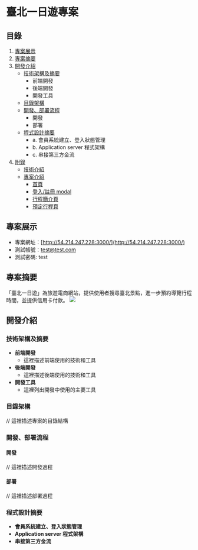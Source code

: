 # 臺北一日遊專案

## 目錄
1. [專案展示](#專案展示)
2. [專案摘要](#專案摘要)
3. [開發介紹](#開發介紹)
   - [技術架構及摘要](#技術架構及摘要)
     - 前端開發
     - 後端開發
     - 開發工具
   - [目錄架構](#目錄架構)
   - [開發、部署流程](#開發部署流程)
     - 開發
     - 部署
   - [程式設計摘要](#程式設計摘要)
     - a. 會員系統建立、登入狀態管理
     - b. Application server 程式架構
     - c. 串接第三方金流
4. [附錄](#附錄)
    - [技術介紹](#技術介紹)
    - [專案介紹](#專案介紹)
        - [首頁](#首頁)
        - [登入/註冊 modal](#登入註冊-modal)
        - [行程簡介頁](#行程簡介頁)
        - [預定行程頁](#預定行程頁)

## 專案展示
   - 專案網址：[http://54.214.247.228:3000/](http://54.214.247.228:3000/)
   - 測試帳號：test@test.com
   - 測試密碼: test


## 專案摘要
「臺北一日遊」為旅遊電商網站，提供使用者搜尋臺北景點，進一步預約導覽行程時間，並提供信用卡付款。
 ![](https://github.com/jasonlin1993/taipei_day_trip/develop/static/pictures/mainpage.png)


## 開發介紹
### 技術架構及摘要
- **前端開發**
  - 這裡描述前端使用的技術和工具
- **後端開發**
  - 這裡描述後端使用的技術和工具
- **開發工具**
  - 這裡列出開發中使用的主要工具

### 目錄架構
// 這裡描述專案的目錄結構

### 開發、部署流程
#### 開發
// 這裡描述開發過程
#### 部署
// 這裡描述部署過程

### 程式設計摘要
- **會員系統建立、登入狀態管理**
- **Application server 程式架構**
- **串接第三方金流**

